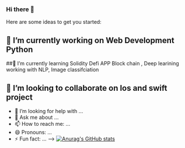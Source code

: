 ### Hi there 👋



Here are some ideas to get you started:

## 🔭 I’m currently working on Web Development Python 
##🌱 I’m currently learning Solidity Defi APP Block chain , Deep learining working with NLP, Image classifciation  
## 👯 I’m looking to collaborate on Ios and swift project
- 🤔 I’m looking for help with ...
- 💬 Ask me about ...
- 📫 How to reach me: ...
- 😄 Pronouns: ...
- ⚡ Fun fact: ...
-->
[![Anurag's GitHub stats](https://github-readme-stats.vercel.app/api?username=josephdereje&theme=radical)](https://github.com/anuraghazra/github-readme-stats)
